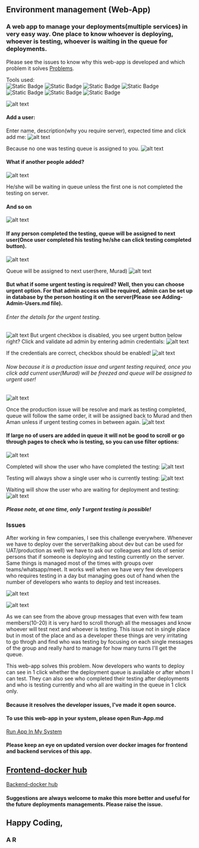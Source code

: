 ## Environment management (Web-App)

### A web app to manage your deployments(multiple services) in very easy way. One place to know whoever is deploying, whoever is testing, whoever is waiting in the queue for deployments.

Please see the issues to know why this web-app is developed and which problem it solves [Problems](#issues).

Tools used:  
![Static Badge](https://img.shields.io/badge/docker-latest-red)
![Static Badge](https://img.shields.io/badge/java-21-blue)
![Static Badge](https://img.shields.io/badge/maven-3.9.8-red)
![Static Badge](https://img.shields.io/badge/node-22-red)
![Static Badge](https://img.shields.io/badge/Angular-18-red)
![Static Badge](https://img.shields.io/badge/mongo_db-latest-orange)
![Static Badge](https://img.shields.io/badge/mongo_express-latest-orange)


![alt text](image/1000.png)

#### Add a user:
Enter name, description(why you require server), expected time and click add me:
![alt text](image/1001.png)

Because no one was testing queue is assigned to you.
![alt text](image/1002.png)

#### What if another people added?
![alt text](image/1003.png)

He/she will be waiting in queue unless the first one is not completed the testing on server.

#### And so on
![alt text](image/1004.png)


#### If any person completed the testing, queue will be assigned to next user(Once user completed his testing he/she can click testing completed button).
![alt text](image/1005.png)

Queue will be assigned to next user(here, Murad)
![alt text](image/1006.png)

#### But what if some urgent testing is required? Well, then you can choose urgent option. For that admin access will be required, admin can be set up in database by the person hosting it on the server(Please see Adding-Admin-Users.md file).


###### Enter the details for the urgent testing.
![alt text](image/1011.png)
But urgent checkbox is disabled, you see urgent button below right? Click and validate ad admin by entering admin credentials:
![alt text](image/1012.png)

If the credentials are correct, checkbox should be enabled!
![alt text](image/1013.png)

###### Now because it is a production issue and urgent testing required, once you click add current user(Murad) will be freezed and queue will be assigned to urgent user!
![alt text](image/1014.png)

Once the production issue will be resolve and mark as testing completed, queue will follow the same order, it will be assigned back to Murad and then Aman unless if urgent testing comes in between again.
![alt text](image/1015.png)

#### If large no of users are added in queue it will not be good to scroll or go through pages to check who is testing, so you can use filter options:
![alt text](image/1016.png)

Completed will show the user who have completed the testing:
![alt text](image/1017.png)

Testing will always show a single user who is currently testing:
![alt text](image/1018.png)

Waiting will show the user who are waiting for deployment and testing:
![alt text](image/1019.png)


##### Please note, at one time, only 1 urgent testing is possible!


### Issues

After working in few companies, I see this challenge everywhere. Whenever we have to deploy over the server(talking about dev but can be used for UAT/production as well) we have to ask our colleagues and lots of senior persons that if someone is deploying and testing currently on the server. Same things is managed most of the times with groups over teams/whatsapp/meet. It works well when we have very few developers who requires testing in a day but managing goes out of hand when the number of developers who wants to deploy and test increases.

![alt text](image/1022.png)

![alt text](image/1023.png)

 

As we can see from the above group messages that even with few team members(10-20) it is very hard to scroll thorugh all the messages and know whoever will test next and whoever is testing. This issue not in single place but in most of the place and as a developer these things are very irritating to go throgh and find who was testing by focusing on each single messages of the group and really hard to manage for how many turns I'll get the queue.

This web-app solves this problem. Now developers who wants to deploy can see in 1 click whether the deployment queue is available or after whom I can test. They can also see who completed their testing after deployments and who is testing currently and who all are waiting in the queue in 1 click only.


#### Because it resolves the developer issues, I've made it open source.
#### To use this web-app in your system, please open Run-App.md

[Run App In My System](Run-App.md)


#### Please keep an eye on updated version over docker images for frontend and backend services of this app.

[Frontend-docker hub](https://hub.docker.com/repository/docker/helloardanish/environment-management-frontend/general)
--
[Backend-docker hub](https://hub.docker.com/repository/docker/helloardanish/environment-management-backend/general)

#### Suggestions are always welcome to make this more better and useful for the future deployments managements. Please raise the issue.

## Happy Coding,
### A R